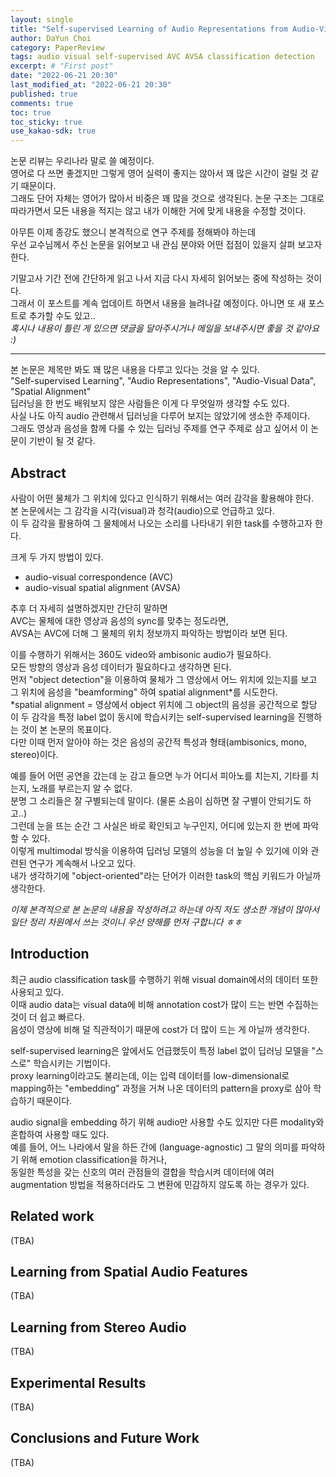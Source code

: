 ```yaml
---
layout: single
title: "Self-supervised Learning of Audio Representations from Audio-Visual Data using Spatial Alignment"
author: DaYun Choi
category: PaperReview
tags: audio visual self-supervised AVC AVSA classification detection
excerpt: # "First post"
date: "2022-06-21 20:30"
last_modified_at: "2022-06-21 20:30"
published: true
comments: true
toc: true
toc_sticky: true
use_kakao-sdk: true
---
```


논문 리뷰는 우리나라 말로 쓸 예정이다.  
영어로 다 쓰면 좋겠지만 그렇게 영어 실력이 좋지는 않아서 꽤 많은 시간이 걸릴 것 같기 때문이다.  
그래도 단어 자체는 영어가 많아서 비중은 꽤 많을 것으로 생각된다.
논문 구조는 그대로 따라가면서 모든 내용을 적지는 않고 내가 이해한 거에 맞게 내용을 수정할 것이다.

아무튼 이제 종강도 했으니 본격적으로 연구 주제를 정해봐야 하는데  
우선 교수님께서 주신 논문을 읽어보고 내 관심 분야와 어떤 접점이 있을지 살펴 보고자 한다.

기말고사 기간 전에 간단하게 읽고 나서 지금 다시 자세히 읽어보는 중에 작성하는 것이다.  
그래서 이 포스트를 계속 업데이트 하면서 내용을 늘려나갈 예정이다. 아니면 또 새 포스트로 추가할 수도 있고..  
_혹시나 내용이 틀린 게 있으면 댓글을 달아주시거나 메일을 보내주시면 좋을 것 같아요 :)_

---

본 논문은 제목만 봐도 꽤 많은 내용을 다루고 있다는 것을 알 수 있다.  
"Self-supervised Learning", "Audio Representations", "Audio-Visual Data", "Spatial Alignment"  
딥러닝을 한 번도 배워보지 않은 사람들은 이게 다 무엇일까 생각할 수도 있다.  
사실 나도 아직 audio 관련해서 딥러닝을 다루어 보지는 않았기에 생소한 주제이다.  
그래도 영상과 음성을 함께 다룰 수 있는 딥러닝 주제를 연구 주제로 삼고 싶어서 이 논문이 기반이 될 것 같다.

## Abstract
사람이 어떤 물체가 그 위치에 있다고 인식하기 위해서는 여러 감각을 활용해야 한다.  
본 논문에서는 그 감각을 시각(visual)과 청각(audio)으로 언급하고 있다.  
이 두 감각을 활용하여 그 물체에서 나오는 소리를 나타내기 위한 task를 수행하고자 한다.

크게 두 가지 방법이 있다.
- audio-visual correspondence (AVC)
- audio-visual spatial alignment (AVSA)

추후 더 자세히 설명하겠지만 간단히 말하면  
AVC는 물체에 대한 영상과 음성의 sync를 맞추는 정도라면,  
AVSA는 AVC에 더해 그 물체의 위치 정보까지 파악하는 방법이라 보면 된다.

이를 수행하기 위해서는 360도 video와 ambisonic audio가 필요하다.  
모든 방향의 영상과 음성 데이터가 필요하다고 생각하면 된다.  
먼저 "object detection"을 이용하여 물체가 그 영상에서 어느 위치에 있는지를 보고  
그 위치에 음성을 "beamforming" 하여 spatial alignment*를 시도한다.  
  *spatial alignment = 영상에서 object 위치에 그 object의 음성을 공간적으로 할당  
이 두 감각을 특정 label 없이 동시에 학습시키는 self-supervised learning을 진행하는 것이 본 논문의 목표이다.  
다만 이때 먼저 알아야 하는 것은 음성의 공간적 특성과 형태(ambisonics, mono, stereo)이다.

예를 들어 어떤 공연을 갔는데 눈 감고 들으면 누가 어디서 피아노를 치는지, 기타를 치는지, 노래를 부르는지 알 수 없다.  
분명 그 소리들은 잘 구별되는데 말이다. (물론 소음이 심하면 잘 구별이 안되기도 하고..)  
그런데 눈을 뜨는 순간 그 사실은 바로 확인되고 누구인지, 어디에 있는지 한 번에 파악할 수 있다.  
이렇게 multimodal 방식을 이용하여 딥러닝 모델의 성능을 더 높일 수 있기에 이와 관련된 연구가 계속해서 나오고 있다.  
내가 생각하기에 "object-oriented"라는 단어가 이러한 task의 핵심 키워드가 아닐까 생각한다.

_이제 본격적으로 본 논문의 내용을 작성하려고 하는데 아직 저도 생소한 개념이 많아서 일단 정리 차원에서 쓰는 것이니 우선 양해를 먼저 구합니다 ㅎㅎ_

## Introduction
최근 audio classification task를 수행하기 위해 visual domain에서의 데이터 또한 사용되고 있다.  
이때 audio data는 visual data에 비해 annotation cost가 많이 드는 반면 수집하는 것이 더 쉽고 빠르다.  
음성이 영상에 비해 덜 직관적이기 때문에 cost가 더 많이 드는 게 아닐까 생각한다.

self-supervised learning은 앞에서도 언급했듯이 특정 label 없이 딥러닝 모델을 "스스로" 학습시키는 기법이다.  
proxy learning이라고도 불리는데, 이는 입력 데이터를 low-dimensional로 mapping하는 "embedding" 과정을 거쳐 나온 데이터의 pattern을 proxy로 삼아 학습하기 때문이다.

audio signal을 embedding 하기 위해 audio만 사용할 수도 있지만 다른 modality와 혼합하여 사용할 때도 있다.  
예를 들어, 어느 나라에서 말을 하든 간에 (language-agnostic) 그 말의 의미를 파악하기 위해 emotion classification을 하거나,  
동일한 특성을 갖는 신호의 여러 관점들의 결합을 학습시켜 데이터에 여러 augmentation 방법을 적용하더라도 그 변환에 민감하지 않도록 하는 경우가 있다.

 


## Related work
(TBA)

## Learning from Spatial Audio Features
(TBA)

## Learning from Stereo Audio
(TBA)

## Experimental Results
(TBA)

## Conclusions and Future Work
(TBA)